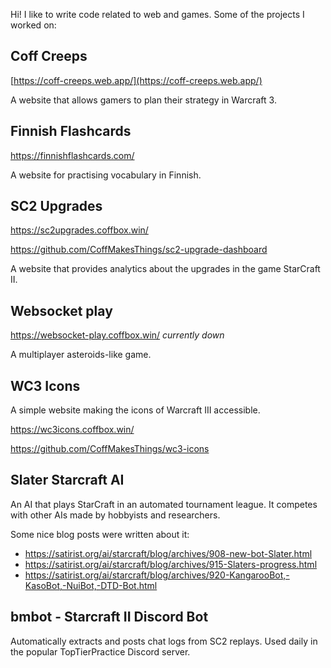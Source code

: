 Hi! I like to write code related to web and games. Some of the projects I worked on:

## Coff Creeps

[https://coff-creeps.web.app/](https://coff-creeps.web.app/)

A website that allows gamers to plan their strategy in Warcraft 3.

## Finnish Flashcards

https://finnishflashcards.com/

A website for practising vocabulary in Finnish.

## SC2 Upgrades

https://sc2upgrades.coffbox.win/

https://github.com/CoffMakesThings/sc2-upgrade-dashboard

A website that provides analytics about the upgrades in the game StarCraft II.

## Websocket play

https://websocket-play.coffbox.win/ *currently down*

A multiplayer asteroids-like game.

## WC3 Icons

A simple website making the icons of Warcraft III accessible.

https://wc3icons.coffbox.win/

https://github.com/CoffMakesThings/wc3-icons

## Slater Starcraft AI

An AI that plays StarCraft in an automated tournament league. It competes with other AIs made by hobbyists and researchers.

Some nice blog posts were written about it:

- https://satirist.org/ai/starcraft/blog/archives/908-new-bot-Slater.html
- https://satirist.org/ai/starcraft/blog/archives/915-Slaters-progress.html
- https://satirist.org/ai/starcraft/blog/archives/920-KangarooBot,-KasoBot,-NuiBot,-DTD-Bot.html

## bmbot - Starcraft II Discord Bot

Automatically extracts and posts chat logs from SC2 replays. Used daily in the popular TopTierPractice Discord server.
